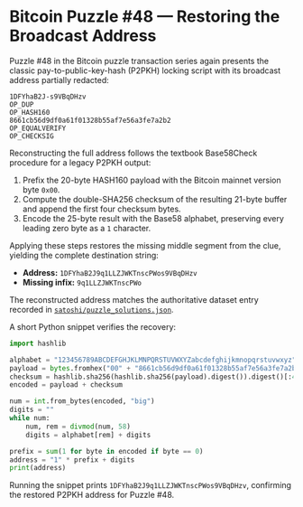 # Bitcoin Puzzle #48 — Restoring the Broadcast Address

Puzzle #48 in the Bitcoin puzzle transaction series again presents the classic pay-to-public-key-hash (P2PKH) locking script with its broadcast address partially redacted:

```
1DFYhaB2J-s9VBqDHzv
OP_DUP
OP_HASH160
8661cb56d9df0a61f01328b55af7e56a3fe7a2b2
OP_EQUALVERIFY
OP_CHECKSIG
```

Reconstructing the full address follows the textbook Base58Check procedure for a legacy P2PKH output:

1. Prefix the 20-byte HASH160 payload with the Bitcoin mainnet version byte `0x00`.
2. Compute the double-SHA256 checksum of the resulting 21-byte buffer and append the first four checksum bytes.
3. Encode the 25-byte result with the Base58 alphabet, preserving every leading zero byte as a `1` character.

Applying these steps restores the missing middle segment from the clue, yielding the complete destination string:

- **Address:** `1DFYhaB2J9q1LLZJWKTnscPWos9VBqDHzv`
- **Missing infix:** `9q1LLZJWKTnscPWo`

The reconstructed address matches the authoritative dataset entry recorded in [`satoshi/puzzle_solutions.json`](../satoshi/puzzle_solutions.json).

A short Python snippet verifies the recovery:

```python
import hashlib

alphabet = "123456789ABCDEFGHJKLMNPQRSTUVWXYZabcdefghijkmnopqrstuvwxyz"
payload = bytes.fromhex("00" + "8661cb56d9df0a61f01328b55af7e56a3fe7a2b2")
checksum = hashlib.sha256(hashlib.sha256(payload).digest()).digest()[:4]
encoded = payload + checksum

num = int.from_bytes(encoded, "big")
digits = ""
while num:
    num, rem = divmod(num, 58)
    digits = alphabet[rem] + digits

prefix = sum(1 for byte in encoded if byte == 0)
address = "1" * prefix + digits
print(address)
```

Running the snippet prints `1DFYhaB2J9q1LLZJWKTnscPWos9VBqDHzv`, confirming the restored P2PKH address for Puzzle #48.
